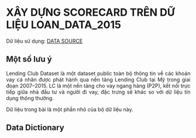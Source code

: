 <p align="center">
  <h1>XÂY DỰNG SCORECARD TRÊN DỮ LIỆU LOAN_DATA_2015</h1>
</p>

Dữ liệu sử dụng: [DATA SOURCE](https://www.kaggle.com/datasets/somyaagarwal69/loan-data-2015)

## Một số lưu ý
<p align="justify"> 
  Lending Club Dataset là một dataset public toàn bộ thông tin về các khoản vay cá nhân được phát hành qua nền tảng Lending Club tại Mỹ trong giai đoạn 2007–2015. LC là một nền tảng cho vay ngang hàng (P2P), kết nối trực tiếp giữa nhà đầu tư và người đi vay, đặc trưng sẽ khác so với dữ liệu tín dụng thông thường.

  Dữ liệu trong bài là một phần nhỏ của bộ dữ liệu này.
</p>

## Data Dictionary 
